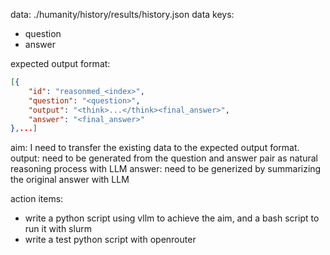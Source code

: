 data: ./humanity/history/results/history.json
data keys:
- question
- answer

expected output format:
```json
[{
    "id": "reasonmed_<index>",
    "question": "<question>",
    "output": "<think>...</think><final_answer>",
    "answer": "<final_answer>"
},...]
```

aim: I need to transfer the existing data to the expected output format.
output: need to be generated from the question and answer pair as natural reasoning process with LLM
answer: need to be generized by summarizing the original answer with LLM

action items:
* write a python script using vllm to achieve the aim, and a bash script to run it with slurm
* write a test python script with openrouter
